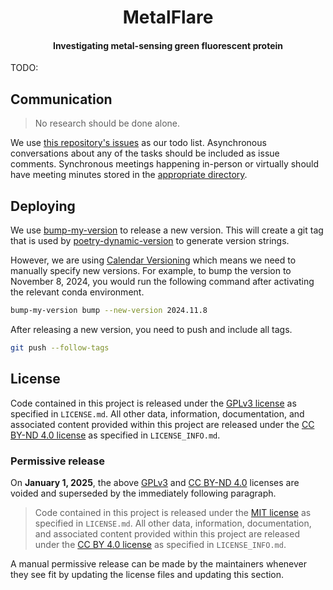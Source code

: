 <h1 align="center">MetalFlare</h1>

<h4 align="center">Investigating metal-sensing green fluorescent protein</h4>

TODO:

## Communication

> No research should be done alone.

We use [this repository's issues](https://gitlab.com/oasci/studies/metalflare/issues) as our todo list.
Asynchronous conversations about any of the tasks should be included as issue comments.
Synchronous meetings happening in-person or virtually should have meeting minutes stored in the [appropriate directory](study/01-management/03-meetings).

## Deploying

We use [bump-my-version](https://github.com/callowayproject/bump-my-version) to release a new version.
This will create a git tag that is used by [poetry-dynamic-version](https://github.com/mtkennerly/poetry-dynamic-versioning) to generate version strings.

However, we are using [Calendar Versioning](https://calver.org/) which means we need to manually specify new versions.
For example, to bump the version to November 8, 2024, you would run the following command after activating the relevant conda environment.

```bash
bump-my-version bump --new-version 2024.11.8
```

After releasing a new version, you need to push and include all tags.

```bash
git push --follow-tags
```

## License

Code contained in this project is released under the [GPLv3 license][gplv3] as specified in `LICENSE.md`.
All other data, information, documentation, and associated content provided within this project are released under the [CC BY-ND 4.0 license][cc-by-nd-4.0] as specified in `LICENSE_INFO.md`.

### Permissive release

On **January 1, 2025**, the above [GPLv3][gplv3] and [CC BY-ND 4.0][cc-by-nd-4.0] licenses are voided and superseded by the immediately following paragraph.

> Code contained in this project is released under the [MIT license][mit] as specified in `LICENSE.md`.
> All other data, information, documentation, and associated content provided within this project are released under the [CC BY 4.0 license][cc-by-4.0] as specified in `LICENSE_INFO.md`.

A manual permissive release can be made by the maintainers whenever they see fit by updating the license files and updating this section.

[gplv3]: https://spdx.org/licenses/GPL-3.0-only.html
[cc-by-nd-4.0]: https://creativecommons.org/licenses/by-nd/4.0/
[mit]: https://spdx.org/licenses/MIT.html
[cc-by-4.0]: https://creativecommons.org/licenses/by/4.0/
